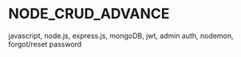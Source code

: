 # NODE_CRUD_ADVANCE
javascript, node.js, express.js, mongoDB, jwt, admin auth, nodemon, forgot/reset password
